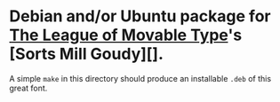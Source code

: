 # Debian and/or Ubuntu package for [The League of Movable Type][]'s [Sorts Mill Goudy][].

A simple `make` in this directory should produce an installable `.deb` of this great font.

  [The League of Movable Type]: http://www.theleagueofmoveabletype.com/
  [League Gothic]: http://www.theleagueofmoveabletype.com/fonts/6-sorts-mill-goudy
